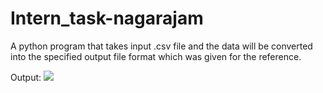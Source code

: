 # Intern_task-nagarajam
A python program that  takes input .csv file and the data will be converted into the specified output file format which was given for the reference.

Output:
<img src="https://user-images.githubusercontent.com/89149882/157689683-e8aaa99f-1011-4432-898e-523208c4d7ca.png" />
